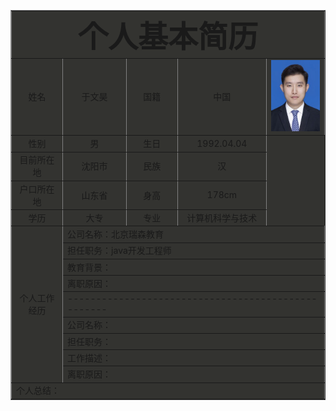 <html>
<head>
<title>个人简历</title>
</head>
<body>
<table border="1"  cellpadding="3" cellspacing="3" align="center" bgcolor="#33333">
<tr align="center" >
<td align="center" colspan="5">
<font size="13"><b>个人基本简历</b></font>
</td>
</tr>
<tr align="center">
<td width="150">姓名</td>
<td width="200">于文昊</td>
<td width="150">国籍</td>
<td width="200">中国</td>
<td width="200"><img src="./yuwenhao.png"></td>
</tr>
<tr align="center">
<td>性别</td>
<td>男</td>
<td>生日</td>
<td>1992.04.04</td>
</tr>
<tr align="center">
<td>目前所在地</td>
<td>沈阳市</td>
<td>民族</td>
<td>汉</td>
</tr>
<tr align="center">
<td>户口所在地</td>
<td>山东省</td>
<td>身高</td>
<td>178cm</td>
</tr>
<tr align="center">
<td>学历</td>
<td>大专</td>
<td>专业</td>
<td>计算机科学与技术</td>
</tr>
<tr align="center">
  <td rowspan ="9" align="middle">个人工作经历</td>
  <td colspan="4" align="left">公司名称：北京瑞森教育</td>
</tr>
<tr>
  <td colspan="4">担任职务：java开发工程师</td>
</tr>
<tr>
  <td colspan="4">教育背景：</td>
</tr>
<tr>
  <td colspan="4">离职原因：</td>
</tr>
<tr>
<td colspan="4">---------------------------------------------------</td>
</tr>
<tr align="center">
<td colspan="4" align="left">公司名称：</td>
</tr>
<tr>
<td colspan="4">担任职务：</td>
</tr>
<tr>
<td colspan="4">工作描述：</td>
</tr>
<tr>
<td colspan="4">离职原因：</td>
</tr>
<tr>
<td colspan="5">个人总结：</td>
</tr>
</table>
</body>
</html>
